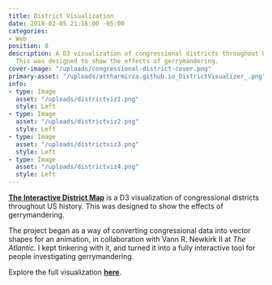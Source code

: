 ```yaml
---
title: District Visualization
date: 2018-02-05 21:16:00 -05:00
categories:
- Web
position: 8
description: A D3 visualization of congressional districts throughout US history.
  This was designed to show the effects of gerrymandering.
cover-image: "/uploads/congressional-district-cover.png"
primary-asset: "/uploads/attharmirza.github.io_DistrictVisualizer_.png"
info:
- type: Image
  asset: "/uploads/districtviz1.png"
  style: Left
- type: Image
  asset: "/uploads/districtviz2.png"
  style: Left
- type: Image
  asset: "/uploads/districtviz3.png"
  style: Left
- type: Image
  asset: "/uploads/districtviz4.png"
  style: Left
---
```


[**The Interactive District Map**](https://attharmirza.github.io/DistrictVisualizer/) is a D3 visualization of congressional districts throughout US history. This was designed to show the effects of gerrymandering.

The project began as a way of converting congressional data into vector shapes for an animation, in collaboration with Vann R. Newkirk II at *The Atlantic*. I kept tinkering with it, and turned it into a fully interactive tool for people investigating gerrymandering.

Explore the full visualization [**here**](https://attharmirza.github.io/DistrictVisualizer/).
